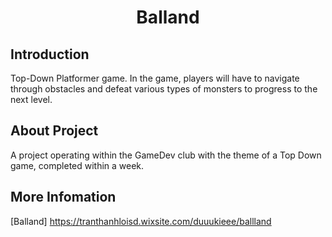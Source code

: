<p align="center">
 <h1 align="center">Balland</h1>
</p>

## Introduction

Top-Down Platformer game. In the game, players will have to navigate through obstacles and defeat various types of monsters to progress to the next level.

## About Project
A project operating within the GameDev club with the theme of a Top Down game, completed within a week.

## More Infomation
[Balland] https://tranthanhloisd.wixsite.com/duuukieee/ballland
